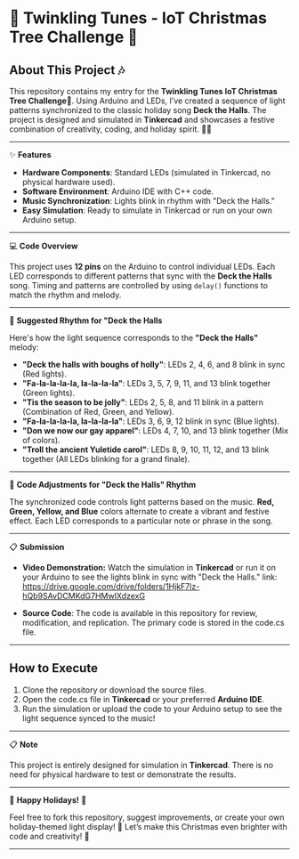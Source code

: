 # 🎄 Twinkling Tunes - IoT Christmas Tree Challenge 🎄

## About This Project 🎶

This repository contains my entry for the **Twinkling Tunes IoT Christmas Tree Challenge**🎄. Using Arduino and LEDs, I’ve created a sequence of light patterns synchronized to the classic holiday song **Deck the Halls**. The project is designed and simulated in **Tinkercad** and showcases a festive combination of creativity, coding, and holiday spirit. 🎅🎉

---

✨ **Features**

- **Hardware Components**: Standard LEDs (simulated in Tinkercad, no physical hardware used).
- **Software Environment**: Arduino IDE with C++ code.
- **Music Synchronization**: Lights blink in rhythm with "Deck the Halls."
- **Easy Simulation**: Ready to simulate in Tinkercad or run on your own Arduino setup.

---

💻 **Code Overview**

This project uses **12 pins** on the Arduino to control individual LEDs. Each LED corresponds to different patterns that sync with the **Deck the Halls** song. Timing and patterns are controlled by using `delay()` functions to match the rhythm and melody.

---

🎵 **Suggested Rhythm for "Deck the Halls**

Here's how the light sequence corresponds to the **"Deck the Halls"** melody:

- **"Deck the halls with boughs of holly"**: LEDs 2, 4, 6, and 8 blink in sync (Red lights).
- **"Fa-la-la-la-la, la-la-la-la"**: LEDs 3, 5, 7, 9, 11, and 13 blink together (Green lights).
- **"Tis the season to be jolly"**: LEDs 2, 5, 8, and 11 blink in a pattern (Combination of Red, Green, and Yellow).
- **"Fa-la-la-la-la, la-la-la-la"**: LEDs 3, 6, 9, 12 blink in sync (Blue lights).
- **"Don we now our gay apparel"**: LEDs 4, 7, 10, and 13 blink together (Mix of colors).
- **"Troll the ancient Yuletide carol"**: LEDs 8, 9, 10, 11, 12, and 13 blink together (All LEDs blinking for a grand finale).

---

🔧 **Code Adjustments for "Deck the Halls" Rhythm**

The synchronized code controls light patterns based on the music. **Red, Green, Yellow, and Blue** colors alternate to create a vibrant and festive effect. Each LED corresponds to a particular note or phrase in the song.

---

📋 **Submission**

- **Video Demonstration:** Watch the simulation in **Tinkercad** or run it on your Arduino to see the lights blink in sync with "Deck the Halls."
  link: https://drive.google.com/drive/folders/1HjkF7lz-hQb9SAvDCMKdG7HMwIXdzexG
  
- **Source Code**: The code is available in this repository for review, modification, and replication. The primary code is stored in the code.cs file.

---

## How to Execute

1. Clone the repository or download the source files.
2. Open the code.cs file in **Tinkercad** or your preferred **Arduino IDE**.
3. Run the simulation or upload the code to your Arduino setup to see the light sequence synced to the music!

---

📋 **Note**

This project is entirely designed for simulation in **Tinkercad**. There is no need for physical hardware to test or demonstrate the results.

---

🎄 **Happy Holidays!** 🎄

Feel free to fork this repository, suggest improvements, or create your own holiday-themed light display! 🎅 Let’s make this Christmas even brighter with code and creativity! 🎉

---
